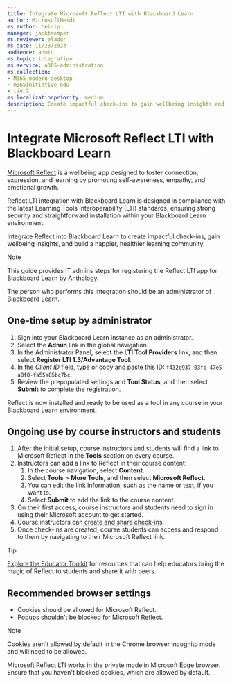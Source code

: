```yaml
---
title: Integrate Microsoft Reflect LTI with Blackboard Learn
author: MicrosoftHeidi
ms.author: heidip
manager: jacktremper
ms.reviewer: eladgr
ms.date: 11/28/2023
audience: admin
ms.topic: integration
ms.service: o365-administration
ms.collection: 
- M365-modern-desktop
- m365initiative-edu
- tier2
ms.localizationpriority: medium
description: Create impactful check-ins to gain wellbeing insights and build a happier, healthier learning community with the Microsoft Reflect Learning Tools Interoperability App for Blackboard Learn.
---
```


# Integrate Microsoft Reflect LTI with Blackboard Learn

[Microsoft Reflect](https://reflect.microsoft.com) is a wellbeing app designed to foster connection, expression, and learning by promoting self-awareness, empathy, and emotional growth.
    
Reflect LTI integration with Blackboard Learn is designed in compliance with the latest Learning Tools Interoperability (LTI) standards, ensuring strong security and straightforward installation within your Blackboard Learn environment.

Integrate Reflect into Blackboard Learn to create impactful check-ins, gain wellbeing insights, and build a happier, healthier learning community.

> [!NOTE]
> This guide provides IT admins steps for registering the Reflect LTI app for Blackboard Learn by Anthology.
> 
> The person who performs this integration should be an administrator of Blackboard Learn.

## One-time setup by administrator

1. Sign into your Blackboard Learn instance as an administrator.
1. Select the **Admin** link in the global navigation.
1. In the Administrator Panel, select the **LTI Tool Providers** link, and then select **Register LTI 1.3/Advantage Tool**.
1. In the *Client ID* field, type or copy and paste this ID: `f432c937-03fb-47e5-a8f8-fa55a85bc7bc`.
1. Review the prepopulated settings and **Tool Status**, and then select **Submit** to complete the registration.

Reflect is now installed and ready to be used as a tool in any course in your Blackboard Learn environment.

## Ongoing use by course instructors and students

1. After the initial setup, course instructors and students will find a link to Microsoft Reflect in the **Tools** section on every course.
1. Instructors can add a link to Reflect in their course content:
    1. In the course navigation, select **Content**.
    1. Select **Tools** > **More Tools**, and then select **Microsoft Reflect**.
    1. You can edit the link information, such as the name or text, if you want to.
    1. Select **Submit** to add the link to the course content.
1. On their first access, course instructors and students need to sign in using their Microsoft account to get started.
1. Course instructors can [create and share check-ins](https://support.microsoft.com/topic/c6cbbacc-5655-450e-bca9-988ddc506017).
1. Once check-ins are created, course students can access and respond to them by navigating to their Microsoft Reflect link.

> [!TIP]
> [Explore the Educator Toolkit](https://reflect.microsoft.com/home/resources) for resources that can help educators bring the magic of Reflect to students and share it with peers. 

## Recommended browser settings

- Cookies should be allowed for Microsoft Reflect.
- Popups shouldn't be blocked for Microsoft Reflect.

> [!NOTE]
> Cookies aren't allowed by default in the Chrome browser incognito mode and will need to be allowed.
>
> Microsoft Reflect LTI works in the private mode in Microsoft Edge browser. Ensure that you haven't blocked cookies, which are allowed by default.
